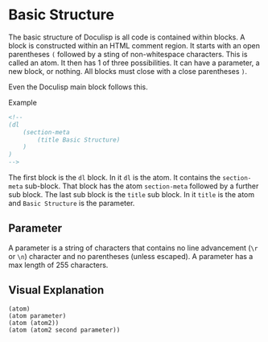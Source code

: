 <!-- Generated Document do not edit! -->

# Basic Structure #

The basic structure of Doculisp is all code is contained within blocks. A block is constructed within an HTML comment region. It starts with an open parentheses `(` followed by a sting of non-whitespace characters. This is called an atom. It then has 1 of three possibilities. It can have a parameter, a new block, or nothing. All blocks must close with a close parentheses `)`.

Even the Doculisp main block follows this.

Example

```markdown
<!--
(dl
    (section-meta
        (title Basic Structure)
    )
)
-->
```

The first block is the `dl` block. In it `dl` is the atom. It contains the `section-meta` sub-block.  That block has the atom `section-meta` followed by a further sub block. The last sub block is the `title` sub block. In it `title` is the atom and `Basic Structure` is the parameter.

## Parameter ##

A parameter is a string of characters that contains no line advancement (`\r` or `\n`) character and no parentheses (unless escaped). A parameter has a max length of 255 characters.

## Visual Explanation ##

```doculisp
(atom)
(atom parameter)
(atom (atom2))
(atom (atom2 second parameter))
```

<!-- Generated Document do not edit! -->

